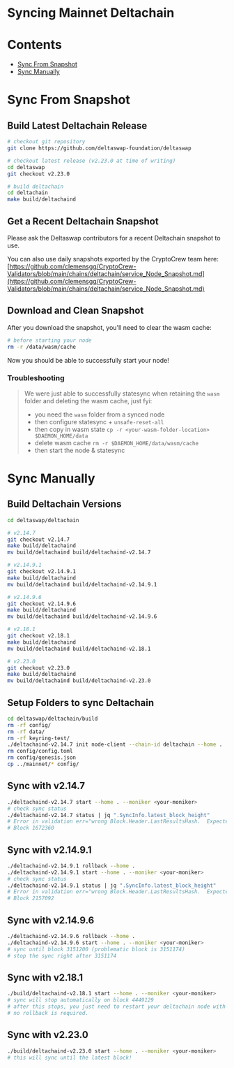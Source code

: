 # Syncing Mainnet Deltachain

# Contents
* [Sync From Snapshot](#sync-from-snapshot)
* [Sync Manually](#sync-manually)

# Sync From Snapshot

## Build Latest Deltachain Release

```bash
# checkout git repository
git clone https://github.com/deltaswap-foundation/deltaswap

# checkout latest release (v2.23.0 at time of writing)
cd deltaswap
git checkout v2.23.0

# build deltachain
cd deltachain
make build/deltachaind
```

## Get a Recent Deltachain Snapshot

Please ask the Deltaswap contributors for a recent Deltachain snapshot to use.

You can also use daily snapshots exported by the CryptoCrew team here: [https://github.com/clemensgg/CryptoCrew-Validators/blob/main/chains/deltachain/service_Node_Snapshot.md](https://github.com/clemensgg/CryptoCrew-Validators/blob/main/chains/deltachain/service_Node_Snapshot.md)

## Download and Clean Snapshot

After you download the snapshot, you'll need to clear the wasm cache:

```bash
# before starting your node
rm -r /data/wasm/cache
```

Now you should be able to successfully start your node!

### Troubleshooting

> We were just able to successfully statesync when retaining the `wasm` folder and deleting the wasm cache, just fyi:
> 
> - you need the `wasm` folder from a synced node
> - then configure statesync + `unsafe-reset-all`
> - then copy in wasm state `cp -r <your-wasm-folder-location> $DAEMON_HOME/data`
> - delete wasm cache `rm -r $DAEMON_HOME/data/wasm/cache`
> - then start the node & statesync

# Sync Manually

## Build Deltachain Versions

```bash
cd deltaswap/deltachain

# v2.14.7
git checkout v2.14.7
make build/deltachaind
mv build/deltachaind build/deltachaind-v2.14.7

# v2.14.9.1
git checkout v2.14.9.1
make build/deltachaind
mv build/deltachaind build/deltachaind-v2.14.9.1

# v2.14.9.6
git checkout v2.14.9.6
make build/deltachaind
mv build/deltachaind build/deltachaind-v2.14.9.6

# v2.18.1
git checkout v2.18.1
make build/deltachaind
mv build/deltachaind build/deltachaind-v2.18.1

# v2.23.0
git checkout v2.23.0
make build/deltachaind
mv build/deltachaind build/deltachaind-v2.23.0
```

## Setup Folders to sync Deltachain

```bash
cd deltaswap/deltachain/build
rm -rf config/
rm -rf data/
rm -rf keyring-test/
./deltachaind-v2.14.7 init node-client --chain-id deltachain --home .
rm config/config.toml
rm config/genesis.json
cp ../mainnet/* config/
```

## Sync with v2.14.7

```bash
./deltachaind-v2.14.7 start --home . --moniker <your-moniker>
# check sync status
./deltachaind-v2.14.7 status | jq ".SyncInfo.latest_block_height"
# Error in validation err="wrong Block.Header.LastResultsHash.  Expected 2AC3E9F6684C828DDBF5A990EE582FD1968DF9158845986AE01889AFDFE0CF8D, got 8161A8789F1A9404B445CDBE7EC97FC8230E89C49C649292E6A771179448D7B0" module=blockchain
# Block 1672360
```

## Sync with v2.14.9.1

```bash
./deltachaind-v2.14.9.1 rollback --home .
./deltachaind-v2.14.9.1 start --home . --moniker <your-moniker>
# check sync status
./deltachaind-v2.14.9.1 status | jq ".SyncInfo.latest_block_height"
# Error in validation err="wrong Block.Header.LastResultsHash.  Expected 9F7AC20D2E6D4D06C8A55F7F7F1CDFDC194E3F7E6F89FD9FAF73CBA35D52CDF8, got A05378138E95B21D7D04A5688BAB3578DDC8424EAD5EA1DA55F8B8C5FEE3450C" module=blockchain
# Block 2157092
```

## Sync with v2.14.9.6

```bash
./deltachaind-v2.14.9.6 rollback --home .
./deltachaind-v2.14.9.6 start --home . --moniker <your-moniker>
# sync until block 3151200 (problematic block is 3151174)
# stop the sync right after 3151174
```

## Sync with v2.18.1

```bash
./build/deltachaind-v2.18.1 start --home . --moniker <your-moniker>
# sync will stop automatically on block 4449129
# after this stops, you just need to restart your deltachain node with v2.23.0
# no rollback is required.
```

## Sync with v2.23.0

```bash
./build/deltachaind-v2.23.0 start --home . --moniker <your-moniker>
# this will sync until the latest block!
```
